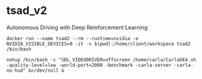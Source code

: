 # tsad_v2
Autonomous Driving with Deep Reinforcement Learning

    docker run --name tsad2 --rm --runtime=nvidia -e NVIDIA_VISIBLE_DEVICES=0 -it -v $(pwd):/home/client/workspace tsad2 /bin/bash

    nohup /bin/bash -c "SDL_VIDEODRIVER=offscreen /home/carla/CarlaUE4.sh -quality-level=low -world-port=2000 -benchmark -carla-server -carla-no-hud" &>/dev/null &